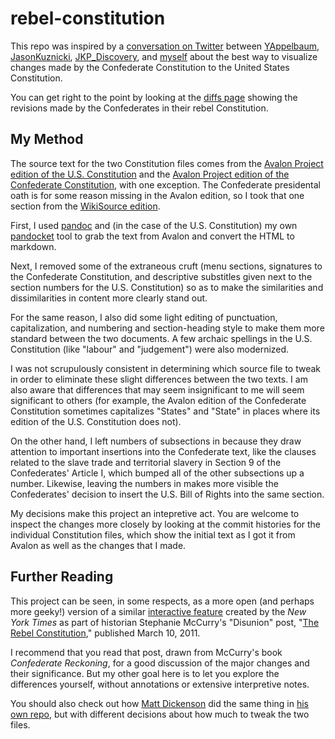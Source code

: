 rebel-constitution
==================

This repo was inspired by a [conversation on Twitter][] between
[YAppelbaum][], [JasonKuznicki][], [JKP_Discovery][], and [myself][]
about the best way to visualize changes made by the Confederate
Constitution to the United States Constitution.

You can get right to the point by looking at the [diffs page][] showing
the revisions made by the Confederates in their rebel Constitution.

My Method
---------

The source text for the two Constitution files comes from the [Avalon
Project edition of the U.S. Constitution][] and the [Avalon Project
edition of the Confederate Constitution][], with one exception. The
Confederate presidental oath is for some reason missing in the Avalon
edition, so I took that one section from the [WikiSource edition][].

First, I used [pandoc][] and (in the case of the U.S. Constitution) my
own [pandocket][] tool to grab the text from Avalon and convert the HTML
to markdown.

Next, I removed some of the extraneous cruft (menu sections, signatures
to the Confederate Constitution, and descriptive substitles given next
to the section numbers for the U.S. Constitution) so as to make the
similarities and dissimilarities in content more clearly stand out.

For the same reason, I also did some light editing of punctuation,
capitalization, and numbering and section-heading style to make them
more standard between the two documents. A few archaic spellings in the
U.S. Constitution (like "labour" and "judgement") were also modernized.

I was not scrupulously consistent in determining which source file to
tweak in order to eliminate these slight differences between the two
texts. I am also aware that differences that may seem insignificant to
me will seem significant to others (for example, the Avalon edition of
the Confederate Constitution sometimes capitalizes "States" and "State"
in places where its edition of the U.S. Constitution does not).

On the other hand, I left numbers of subsections in because they draw attention
to important insertions into the Confederate text, like the clauses related to
the slave trade and territorial slavery in Section 9 of the Confederates'
Article I, which bumped all of the other subsections up a number. Likewise,
leaving the numbers in makes more visible the Confederates' decision to insert
the U.S. Bill of Rights into the same section.

My decisions make this project an intepretive act. You are welcome to
inspect the changes more closely by looking at the commit histories for
the individual Constitution files, which show the initial text as I got
it from Avalon as well as the changes that I made.

Further Reading
---------------

This project can be seen, in some respects, as a more open (and perhaps
more geeky!) version of a similar [interactive feature][] created by the
*New York Times* as part of historian Stephanie McCurry's "Disunion"
post, "[The Rebel Constitution][]," published March 10, 2011.

I recommend that you read that post, drawn from McCurry's book
*Confederate Reckoning*, for a good discussion of the major changes and
their significance. But my other goal here is to let you explore the
differences yourself, without annotations or extensive interpretive
notes.

You should also check out how [Matt
Dickenson](http://mattdickenson.com/2013/02/01/constitution-as-code-civil-war-as-fork/)
did the same thing in [his own
repo](https://github.com/mcdickenson/const-usa-csa), but with different
decisions about how much to tweak the two files.

  [conversation on Twitter]: https://twitter.com/YAppelbaum/status/414582442167521280
  [YAppelbaum]: http://twitter.com/YAppelbaum
  [JasonKuznicki]: http://twitter.com/JasonKuznicki
  [JKP_Discovery]: http://twitter.com/JKP_Discovery
  [myself]: http://twitter.com/wcaleb
  [diffs page]: https://github.com/wcaleb/rebel-constitution/commit/03637b4a1b56185c185c87ddd98c59e5e183e72c#diff-1906bc26b552b77d6df2daa6cd3fa67eR548
  [Avalon Project edition of the U.S. Constitution]: http://avalon.law.yale.edu/18th_century/usconst.asp
  [Avalon Project edition of the Confederate Constitution]: http://avalon.law.yale.edu/19th_century/csa_csa.asp
  [WikiSource edition]: https://en.wikisource.org/wiki/Constitution_of_the_Confederate_States_of_America
  [pandoc]: http://johnmacfarlane.net/pandoc/index.html
  [pandocket]: https://github.com/wcaleb/pandocket
  [interactive feature]: http://www.nytimes.com/interactive/2011/03/11/opinion/20110311_Disunion_Confederate_Contitution.html
  [The Rebel Constitution]: http://opinionator.blogs.nytimes.com/2011/03/10/the-rebel-constitution/
